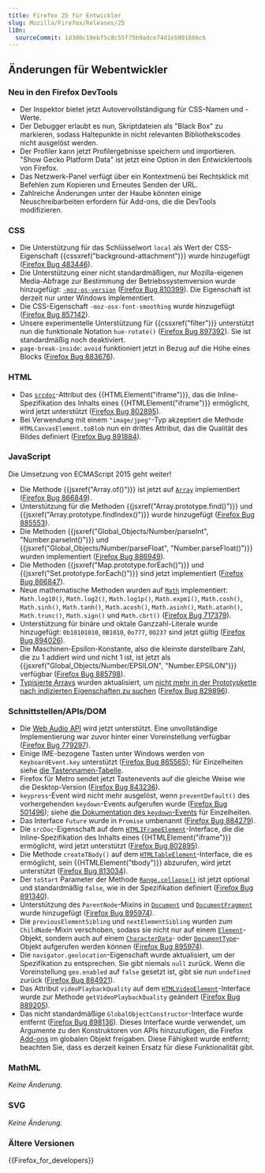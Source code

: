 ```yaml
---
title: Firefox 25 für Entwickler
slug: Mozilla/Firefox/Releases/25
l10n:
  sourceCommit: 1d3d0c10ebf5c8c55f75b9adce74d1e5001866c6
---
```


## Änderungen für Webentwickler

### Neu in den Firefox DevTools

- Der Inspektor bietet jetzt Autovervollständigung für CSS-Namen und -Werte.
- Der Debugger erlaubt es nun, Skriptdateien als "Black Box" zu markieren, sodass Haltepunkte in nicht relevanten Bibliothekscodes nicht ausgelöst werden.
- Der Profiler kann jetzt Profilergebnisse speichern und importieren. "Show Gecko Platform Data" ist jetzt eine Option in den Entwicklertools von Firefox.
- Das Netzwerk-Panel verfügt über ein Kontextmenü bei Rechtsklick mit Befehlen zum Kopieren und Erneutes Senden der URL.
- Zahlreiche Änderungen unter der Haube könnten einige Neuschreibarbeiten erfordern für Add-ons, die die DevTools modifizieren.

### CSS

- Die Unterstützung für das Schlüsselwort `local` als Wert der CSS-Eigenschaft {{cssxref("background-attachment")}} wurde hinzugefügt ([Firefox Bug 483446](https://bugzil.la/483446)).
- Die Unterstützung einer nicht standardmäßigen, nur Mozilla-eigenen Media-Abfrage zur Bestimmung der Betriebssystemversion wurde hinzugefügt: [`-moz-os-version`](/de/docs/Web/CSS/CSS_media_queries/Using_media_queries#-moz-os-version) ([Firefox Bug 810399](https://bugzil.la/810399)). Die Eigenschaft ist derzeit nur unter Windows implementiert.
- Die CSS-Eigenschaft `-moz-osx-font-smoothing` wurde hinzugefügt ([Firefox Bug 857142](https://bugzil.la/857142)).
- Unsere experimentelle Unterstützung für {{cssxref("filter")}} unterstützt nun die funktionale Notation `hue-rotate()` ([Firefox Bug 897392](https://bugzil.la/897392)). Sie ist standardmäßig noch deaktiviert.
- `page-break-inside`: `avoid` funktioniert jetzt in Bezug auf die Höhe eines Blocks ([Firefox Bug 883676](https://bugzil.la/883676)).

### HTML

- Das [`srcdoc`](/de/docs/Web/HTML/Reference/Elements/iframe#srcdoc)-Attribut des {{HTMLElement("iframe")}}, das die Inline-Spezifikation des Inhalts eines {{HTMLElement("iframe")}} ermöglicht, wird jetzt unterstützt ([Firefox Bug 802895](https://bugzil.la/802895)).
- Bei Verwendung mit einem `"image/jpeg"`-Typ akzeptiert die Methode `HTMLCanvasElement.toBlob` nun ein drittes Attribut, das die Qualität des Bildes definiert ([Firefox Bug 891884](https://bugzil.la/891884)).

### JavaScript

Die Umsetzung von ECMAScript 2015 geht weiter!

- Die Methode {{jsxref("Array.of()")}} ist jetzt auf [`Array`](/de/docs/Web/JavaScript/Reference/Global_Objects/Array) implementiert ([Firefox Bug 866849](https://bugzil.la/866849)).
- Unterstützung für die Methoden {{jsxref("Array.prototype.find()")}} und {{jsxref("Array.prototype.findIndex()")}} wurde hinzugefügt ([Firefox Bug 885553](https://bugzil.la/885553)).
- Die Methoden {{jsxref("Global_Objects/Number/parseInt", "Number.parseInt()")}} und {{jsxref("Global_Objects/Number/parseFloat", "Number.parseFloat()")}} wurden implementiert ([Firefox Bug 886949](https://bugzil.la/886949)).
- Die Methoden {{jsxref("Map.prototype.forEach()")}} und {{jsxref("Set.prototype.forEach()")}} sind jetzt implementiert ([Firefox Bug 866847](https://bugzil.la/866847)).
- Neue mathematische Methoden wurden auf [`Math`](/de/docs/Web/JavaScript/Reference/Global_Objects/Math) implementiert: `Math.log10()`, `Math.log2()`, `Math.log1p()`, `Math.expm1()`, `Math.cosh()`, `Math.sinh()`, `Math.tanh()`, `Math.acosh()`, `Math.asinh()`, `Math.atanh()`, `Math.trunc()`, `Math.sign()` und `Math.cbrt()` ([Firefox Bug 717379](https://bugzil.la/717379)).
- Unterstützung für binäre und oktale Ganzzahl-Literale wurde hinzugefügt: `0b10101010`, `0B1010`, `0o777`, `0O237` sind jetzt gültig ([Firefox Bug 894026](https://bugzil.la/894026)).
- Die Maschinen-Epsilon-Konstante, also die kleinste darstellbare Zahl, die zu 1 addiert wird und nicht 1 ist, ist jetzt als {{jsxref("Global_Objects/Number/EPSILON", "Number.EPSILON")}} verfügbar ([Firefox Bug 885798](https://bugzil.la/885798)).
- [Typisierte Arrays](/de/docs/Web/JavaScript/Reference/Global_Objects/TypedArray) wurden aktualisiert, um [nicht mehr in der Prototypkette nach indizierten Eigenschaften zu suchen](/de/docs/Web/JavaScript/Reference/Global_Objects/TypedArray#property_access) ([Firefox Bug 829896](https://bugzil.la/829896)).

### Schnittstellen/APIs/DOM

- Die [Web Audio API](/de/docs/Web/API/Web_Audio_API) wird jetzt unterstützt. Eine unvollständige Implementierung war zuvor hinter einer Voreinstellung verfügbar ([Firefox Bug 779297](https://bugzil.la/779297)).
- Einige IME-bezogene Tasten unter Windows werden von `KeyboardEvent.key` unterstützt ([Firefox Bug 865565](https://bugzil.la/865565)); für Einzelheiten siehe [die Tastennamen-Tabelle](/de/docs/Web/API/KeyboardEvent#keyname_table_win).
- Firefox für Metro sendet jetzt Tastenevents auf die gleiche Weise wie die Desktop-Version ([Firefox Bug 843236](https://bugzil.la/843236)).
- `keypress`-Event wird nicht mehr ausgelöst, wenn `preventDefault()` des vorhergehenden `keydown`-Events aufgerufen wurde ([Firefox Bug 501496](https://bugzil.la/501496)); siehe [die Dokumentation des `keydown`-Events](</de/docs/Web/API/Element/keydown_event#preventdefault()_of_keydown_event>) für Einzelheiten.
- Das Interface `Future` wurde in `Promise` umbenannt ([Firefox Bug 884279](https://bugzil.la/884279)).
- Die `srcDoc`-Eigenschaft auf dem [`HTMLIFrameElement`](/de/docs/Web/API/HTMLIFrameElement)-Interface, die die Inline-Spezifikation des Inhalts eines {{HTMLElement("iframe")}} ermöglicht, wird jetzt unterstützt ([Firefox Bug 802895](https://bugzil.la/802895)).
- Die Methode `createTBody()` auf dem [`HTMLTableElement`](/de/docs/Web/API/HTMLTableElement)-Interface, die es ermöglicht, sein {{HTMLElement("tbody")}} abzurufen, wird jetzt unterstützt ([Firefox Bug 813034](https://bugzil.la/813034)).
- Der `toStart` Parameter der Methode [`Range.collapse()`](/de/docs/Web/API/Range/collapse) ist jetzt optional und standardmäßig `false`, wie in der Spezifikation definiert ([Firefox Bug 891340](https://bugzil.la/891340)).
- Unterstützung des `ParentNode`-Mixins in [`Document`](/de/docs/Web/API/Document) und [`DocumentFragment`](/de/docs/Web/API/DocumentFragment) wurde hinzugefügt ([Firefox Bug 895974](https://bugzil.la/895974)).
- Die `previousElementSibling` und `nextElementSibling` wurden zum `ChildNode`-Mixin verschoben, sodass sie nicht nur auf einem [`Element`](/de/docs/Web/API/Element)-Objekt, sondern auch auf einem [`CharacterData`](/de/docs/Web/API/CharacterData)- oder [`DocumentType`](/de/docs/Web/API/DocumentType)-Objekt aufgerufen werden können ([Firefox Bug 895974](https://bugzil.la/895974)).
- Die `navigator.geolocation`-Eigenschaft wurde aktualisiert, um der Spezifikation zu entsprechen. Sie gibt niemals `null` zurück. Wenn die Voreinstellung `geo.enabled` auf `false` gesetzt ist, gibt sie nun `undefined` zurück ([Firefox Bug 884921](https://bugzil.la/884921)).
- Das Attribut `videoPlaybackQuality` auf dem [`HTMLVideoElement`](/de/docs/Web/API/HTMLVideoElement)-Interface wurde zur Methode `getVideoPlaybackQuality` geändert ([Firefox Bug 889205](https://bugzil.la/889205)).
- Das nicht standardmäßige `GlobalObjectConstructor`-Interface wurde entfernt ([Firefox Bug 898136](https://bugzil.la/898136)). Dieses Interface wurde verwendet, um Argumente zu den Konstruktoren von APIs hinzuzufügen, die Firefox [Add-ons](/de/docs/Mozilla/Add-ons) im globalen Objekt freigaben. Diese Fähigkeit wurde entfernt; beachten Sie, dass es derzeit keinen Ersatz für diese Funktionalität gibt.

### MathML

_Keine Änderung._

### SVG

_Keine Änderung._

### Ältere Versionen

{{Firefox_for_developers}}
